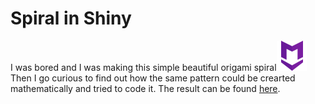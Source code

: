 # Spiral in Shiny
I was bored and I was making this simple beautiful origami spiral![origami spiral](https://github.com/adam-p/markdown-here/raw/master/src/common/images/icon48.png "Spiral") 
Then I go curious to find out how the same pattern could be crearted mathematically and tried to code it. 
The result can be found [here](https://amirapps.shinyapps.io/spiral/).
 
